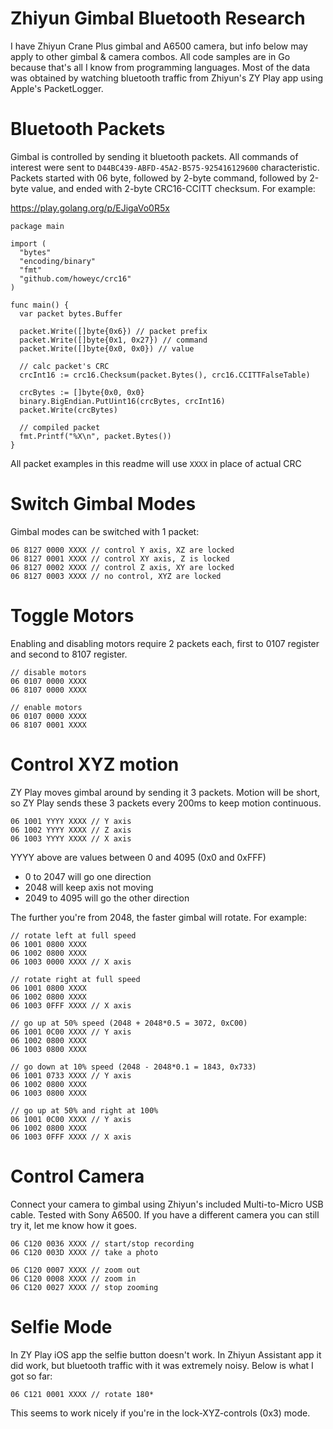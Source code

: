# Zhiyun Gimbal Bluetooth Research

I have Zhiyun Crane Plus gimbal and A6500 camera, but info below may apply to other gimbal & camera combos. All code samples are in Go because that's all I know from programming languages. Most of the data was obtained by watching bluetooth traffic from Zhiyun's ZY Play app using Apple's PacketLogger.

# Bluetooth Packets
Gimbal is controlled by sending it bluetooth packets. All commands of interest were sent to `D44BC439-ABFD-45A2-B575-925416129600` characteristic. Packets started with 06 byte, followed by 2-byte command, followed by 2-byte value, and ended with 2-byte CRC16-CCITT checksum. For example:

https://play.golang.org/p/EJigaVo0R5x

```
package main

import (
  "bytes"
  "encoding/binary"
  "fmt"
  "github.com/howeyc/crc16"
)

func main() {
  var packet bytes.Buffer

  packet.Write([]byte{0x6}) // packet prefix
  packet.Write([]byte{0x1, 0x27}) // command
  packet.Write([]byte{0x0, 0x0}) // value

  // calc packet's CRC
  crcInt16 := crc16.Checksum(packet.Bytes(), crc16.CCITTFalseTable)

  crcBytes := []byte{0x0, 0x0}
  binary.BigEndian.PutUint16(crcBytes, crcInt16)
  packet.Write(crcBytes)

  // compiled packet
  fmt.Printf("%X\n", packet.Bytes())
}
```
All packet examples in this readme will use `XXXX` in place of actual CRC

# Switch Gimbal Modes

Gimbal modes can be switched with 1 packet:
```
06 8127 0000 XXXX // control Y axis, XZ are locked
06 8127 0001 XXXX // control XY axis, Z is locked
06 8127 0002 XXXX // control Z axis, XY are locked
06 8127 0003 XXXX // no control, XYZ are locked
```

# Toggle Motors
Enabling and disabling motors require 2 packets each, first to 0107 register and second to 8107 register.
```
// disable motors
06 0107 0000 XXXX
06 8107 0000 XXXX

// enable motors
06 0107 0000 XXXX 
06 8107 0001 XXXX
```

# Control XYZ motion
ZY Play moves gimbal around by sending it 3 packets. Motion will be short, so ZY Play sends these 3 packets every 200ms to keep motion continuous.

```
06 1001 YYYY XXXX // Y axis
06 1002 YYYY XXXX // Z axis
06 1003 YYYY XXXX // X axis
```

YYYY above are values between 0 and 4095 (0x0 and 0xFFF)
* 0 to 2047 will go one direction
* 2048 will keep axis not moving
* 2049 to 4095 will go the other direction

The further you're from 2048, the faster gimbal will rotate. For example:
```
// rotate left at full speed
06 1001 0800 XXXX
06 1002 0800 XXXX
06 1003 0000 XXXX // X axis

// rotate right at full speed
06 1001 0800 XXXX
06 1002 0800 XXXX
06 1003 0FFF XXXX // X axis

// go up at 50% speed (2048 + 2048*0.5 = 3072, 0xC00)
06 1001 0C00 XXXX // Y axis
06 1002 0800 XXXX
06 1003 0800 XXXX

// go down at 10% speed (2048 - 2048*0.1 = 1843, 0x733)
06 1001 0733 XXXX // Y axis
06 1002 0800 XXXX
06 1003 0800 XXXX 

// go up at 50% and right at 100%
06 1001 0C00 XXXX // Y axis
06 1002 0800 XXXX
06 1003 0FFF XXXX // X axis
```

# Control Camera
Connect your camera to gimbal using Zhiyun's included Multi-to-Micro USB cable. Tested with Sony A6500. If you have a different camera you can still try it, let me know how it goes.
```
06 C120 0036 XXXX // start/stop recording
06 C120 003D XXXX // take a photo

06 C120 0007 XXXX // zoom out
06 C120 0008 XXXX // zoom in
06 C120 0027 XXXX // stop zooming
```

# Selfie Mode
In ZY Play iOS app the selfie button doesn't work. In Zhiyun Assistant app it did work, but bluetooth traffic with it was extremely noisy. Below is what I got so far:
```
06 C121 0001 XXXX // rotate 180*
```
This seems to work nicely if you're in the lock-XYZ-controls (0x3) mode.
